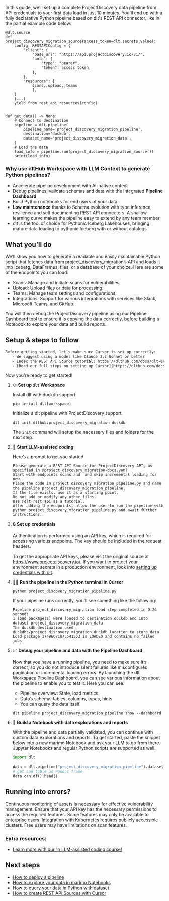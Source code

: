 In this guide, we'll set up a complete ProjectDiscovery data pipeline from API credentials to your first data load in just 10 minutes. You'll end up with a fully declarative Python pipeline based on dlt's REST API connector, like in the partial example code below:

```python-outcome
@dlt.source
def project_discovery_migration_source(access_token=dlt.secrets.value):
    config: RESTAPIConfig = {
        "client": {
            "base_url": "https://api.projectdiscovery.io/v1/",
            "auth": {
                "type": "bearer",
                "token": access_token,
            },
        },
        "resources": [
            scans,,upload,,teams
            ],
    }
    [...]
    yield from rest_api_resources(config)


def get_data() -> None:
    # Connect to destination
    pipeline = dlt.pipeline(
        pipeline_name='project_discovery_migration_pipeline',
        destination='duckdb',
        dataset_name='project_discovery_migration_data', 
    )
    # Load the data
    load_info = pipeline.run(project_discovery_migration_source())
    print(load_info) 
```

### Why use dltHub Workspace with LLM Context to generate Python pipelines?

- Accelerate pipeline development with AI-native context
- Debug pipelines, validate schemas and data with the integrated **Pipeline Dashboard**
- Build Python notebooks for end users of your data
- **Low maintenance** thanks to Schema evolution with type inference, resilience and self documenting REST API connectors. A shallow learning curve makes the pipeline easy to extend by any team member
- dlt is the tool of choice for Pythonic Iceberg Lakehouses, bringing mature data loading to pythonic Iceberg with or without catalogs

## What you’ll do

We’ll show you how to generate a readable and easily maintainable Python script that fetches data from project_discovery_migration’s API and loads it into Iceberg, DataFrames, files, or a database of your choice. Here are some of the endpoints you can load:

- Scans: Manage and initiate scans for vulnerabilities.
- Upload: Upload files or data for processing.
- Teams: Manage team settings and configurations.
- Integrations: Support for various integrations with services like Slack, Microsoft Teams, and GitHub.

You will then debug the ProjectDiscovery pipeline using our Pipeline Dashboard tool to ensure it is copying the data correctly, before building a Notebook to explore your data and build reports.

## Setup & steps to follow

```default
Before getting started, let's make sure Cursor is set up correctly:
   - We suggest using a model like Claude 3.7 Sonnet or better
   - Index the REST API Source tutorial: https://dlthub.com/docs/dlt-ecosystem/verified-sources/rest_api/ and add it to context as **@dlt rest api**
   - [Read our full steps on setting up Cursor](https://dlthub.com/docs/dlt-ecosystem/llm-tooling/cursor-restapi#23-configuring-cursor-with-documentation)
```

Now you're ready to get started!

1. ⚙️ **Set up `dlt` Workspace**
    
    Install dlt with duckdb support:
    ```shell
    pip install dlt[workspace]
    ```

    Initialize a dlt pipeline with ProjectDiscovery support.
    ```shell
    dlt init dlthub:project_discovery_migration duckdb
    ```

    The `init` command will setup the necessary files and folders for the next step.
    
2. 🤠 **Start LLM-assisted coding**
    
    Here’s a prompt to get you started:
    
    ```prompt
    Please generate a REST API Source for ProjectDiscovery API, as specified in @project_discovery_migration-docs.yaml 
    Start with endpoints scans and  and skip incremental loading for now. 
    Place the code in project_discovery_migration_pipeline.py and name the pipeline project_discovery_migration_pipeline. 
    If the file exists, use it as a starting point. 
    Do not add or modify any other files. 
    Use @dlt rest api as a tutorial. 
    After adding the endpoints, allow the user to run the pipeline with python project_discovery_migration_pipeline.py and await further instructions.
    ```

    
3. 🔒 **Set up credentials** 
    
    Authentication is performed using an API key, which is required for accessing various endpoints. The key should be included in the request headers.
    
    To get the appropriate API keys, please visit the original source at https://www.projectdiscovery.io/.
    If you want to protect your environment secrets in a production environment, look into [setting up credentials with dlt](https://dlthub.com/docs/walkthroughs/add_credentials).
    
4. 🏃‍♀️ **Run the pipeline in the Python terminal in Cursor**
    
    ```shell
    python project_discovery_migration_pipeline.py
    ```
    
    If your pipeline runs correctly, you’ll see something like the following:
    
    ```shell
    Pipeline project_discovery_migration load step completed in 0.26 seconds
    1 load package(s) were loaded to destination duckdb and into dataset project_discovery_migration_data
    The duckdb destination used duckdb:/project_discovery_migration.duckdb location to store data
    Load package 1749667187.541553 is LOADED and contains no failed jobs
    ```
    
5. 📈 **Debug your pipeline and data with the Pipeline Dashboard**

    Now that you have a running pipeline, you need to make sure it’s correct, so you do not introduce silent failures like misconfigured pagination or incremental loading errors. By launching the dlt Workspace Pipeline Dashboard, you can see various information about the pipeline to enable you to test it. Here you can see:
    - Pipeline overview: State, load metrics
    - Data’s schema: tables, columns, types, hints
    - You can query the data itself
    
    ```shell
    dlt pipeline project_discovery_migration_pipeline show --dashboard
    ```
    
6. 🐍 **Build a Notebook with data explorations and reports**

    With the pipeline and data partially validated, you can continue with custom data explorations and reports. To get started, paste the snippet below into a new marimo Notebook and ask your LLM to go from there. Jupyter Notebooks and regular Python scripts are supported as well.

    
    ```python
    import dlt

   data = dlt.pipeline("project_discovery_migration_pipeline").dataset()
   # get can table as Pandas frame
   data.can.df().head()
    ```

## Running into errors?

Continuous monitoring of assets is necessary for effective vulnerability management. Ensure that your API key has the necessary permissions to access the required features. Some features may only be available to enterprise users. Integration with Kubernetes requires publicly accessible clusters. Free users may have limitations on scan features.

### Extra resources:

- [Learn more with our 1h LLM-assisted coding course!](https://www.youtube.com/watch?v=GGid70rnJuM)

## Next steps

- [How to deploy a pipeline](https://dlthub.com/docs/walkthroughs/deploy-a-pipeline)
- [How to explore your data in marimo Notebooks](https://dlthub.com/docs/general-usage/dataset-access/marimo)
- [How to query your data in Python with dataset](https://dlthub.com/docs/general-usage/dataset-access/dataset)
- [How to create REST API Sources with Cursor](https://dlthub.com/docs/dlt-ecosystem/llm-tooling/cursor-restapi)